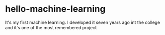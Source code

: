 # hello-machine-learning
It's my first machine learning. I developed it seven years ago int the college and it's one of the most remembered project
